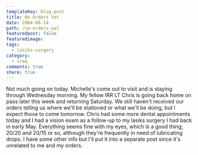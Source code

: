 ```yaml
---
templateKey: blog-post
title: No Orders Yet
date: 2004-06-14
path: /no-orders-yet
featuredpost: false
featuredimage:
tags:
  - lasiks-surgery
category:
  - iraq
comments: true
share: true
---
```


Not much going on today. Michelle's come out to visit and is staying through Wednesday morning. My fellow IRR LT Chris is going back home on pass later this week and returning Saturday. We still haven't received our orders telling us where we'll be stationed or what we'll be doing, but I expect those to come tomorrow. Chris had some more dental appointments today and I had a vision exam as a follow-up to my lasiks surgery I had back in early May. Everything seems fine with my eyes, which is a good thing; 20/20 and 20/15 or so, although they're frequently in need of lubricating drops. I have some other info but I'll put it into a separate post since it's unrelated to me and my orders.
